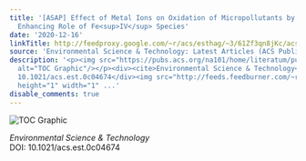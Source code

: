 ```yaml
---
title: '[ASAP] Effect of Metal Ions on Oxidation of Micropollutants by Ferrate(VI):
  Enhancing Role of Fe<sup>IV</sup> Species'
date: '2020-12-16'
linkTitle: http://feedproxy.google.com/~r/acs/esthag/~3/61Zf3qn8jKc/acs.est.0c04674
source: 'Environmental Science & Technology: Latest Articles (ACS Publications)'
description: '<p><img src="https://pubs.acs.org/na101/home/literatum/publisher/achs/journals/content/esthag/0/esthag.ahead-of-print/acs.est.0c04674/20201216/images/medium/es0c04674_0007.gif"
  alt="TOC Graphic"/></p><div><cite>Environmental Science & Technology</cite></div><div>DOI:
  10.1021/acs.est.0c04674</div><img src="http://feeds.feedburner.com/~r/acs/esthag/~4/61Zf3qn8jKc"
  height="1" width="1" ...'
disable_comments: true
---
```

<p><img src="https://pubs.acs.org/na101/home/literatum/publisher/achs/journals/content/esthag/0/esthag.ahead-of-print/acs.est.0c04674/20201216/images/medium/es0c04674_0007.gif" alt="TOC Graphic"/></p><div><cite>Environmental Science & Technology</cite></div><div>DOI: 10.1021/acs.est.0c04674</div><img src="http://feeds.feedburner.com/~r/acs/esthag/~4/61Zf3qn8jKc" height="1" width="1" ...
